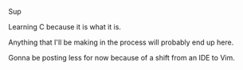 Sup
 
Learning C because it is what it is.
 
Anything that I'll be making in the process will probably end up here.

Gonna be posting less for now because of a shift from an IDE to Vim. 

<!---
shdowtail/shdowtail is a ✨ special ✨ repository because its `README.md` (this file) appears on your GitHub profile.
You can click the Preview link to take a look at your changes.
--->
